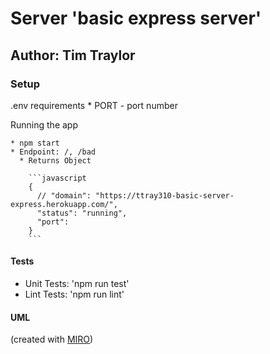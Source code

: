 # Server 'basic express server'

## Author: Tim Traylor

<!-- * [Heroku Link](https://ttray310-basic-server-express.herokuapp.com/)
* [tests report](https://github.com/TTraylor310/basic-express-server/actions) -->

### Setup

.env requirements
    * PORT - port number

Running the app

    * npm start
    * Endpoint: /, /bad
      * Returns Object

        ```javascript
        {
          // "domain": "https://ttray310-basic-server-express.herokuapp.com/",
          "status": "running",
          "port": 
        }
        ```

#### Tests

* Unit Tests: 'npm run test'
* Lint Tests: 'npm run lint'

#### UML

(created with [MIRO](http://miro.com/))

<!-- ![UML](./) -->
